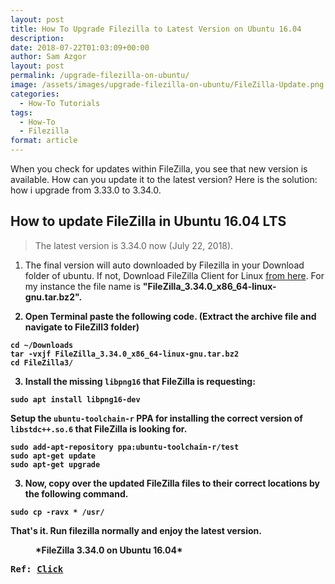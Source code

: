 ```yaml
---
layout: post
title: How To Upgrade Filezilla to Latest Version on Ubuntu 16.04
description: 
date: 2018-07-22T01:03:09+00:00
author: Sam Azgor
layout: post
permalink: /upgrade-filezilla-on-ubuntu/
image: /assets/images/upgrade-filezilla-on-ubuntu/FileZilla-Update.png
categories:
  - How-To Tutorials
tags:
  - How-To
  - Filezilla
format: article
---
```


When you check for updates within FileZilla, you see that new version is available. How can you update it to the latest version? Here is the solution: how i upgrade from 3.33.0 to 3.34.0.

<h2>How to update FileZilla in Ubuntu 16.04 LTS</h2>

> The latest version is 3.34.0 now (July 22, 2018).

1) The final version will auto downloaded by Filezilla in your Download folder of ubuntu. If not, Download FileZilla Client for Linux <a href="https://filezilla-project.org/download.php?type=client">from here</a>. For my instance the file name is <strong>"FileZilla_3.34.0_x86_64-linux-gnu.tar.bz2"<strong>.

2) Open Terminal paste the following code. (Extract the archive file and navigate to FileZill3 folder)

```
cd ~/Downloads
tar -vxjf FileZilla_3.34.0_x86_64-linux-gnu.tar.bz2
cd FileZilla3/
```

3) Install the missing `libpng16` that FileZilla is requesting:

```
sudo apt install libpng16-dev
```

Setup the `ubuntu-toolchain-r` PPA for installing the correct version of `libstdc++.so.6` that FileZilla is looking for.

```
sudo add-apt-repository ppa:ubuntu-toolchain-r/test
sudo apt-get update
sudo apt-get upgrade
```

3) Now, copy over the updated FileZilla files to their correct locations by the following command.

```
sudo cp -ravx * /usr/
```

That's it. Run filezilla normally and enjoy the latest version.

<figure>
<amp-img src="/assets/images/upgrade-filezilla-on-ubuntu/Filezilla3.34.0.png" alt="Update FileZilla on Ubuntu" width="600" height="337" layout="responsive">
</amp-img>
<figcaption>*FileZilla 3.34.0 on Ubuntu 16.04* 
</figcaption>
</figure>

<pre>Ref: <a href="https://askubuntu.com/a/1000276" target="_blank">Click</a></pre>
